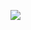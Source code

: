 
![](https://media1.tenor.com/m/LgeG3N8ZcB0AAAAC/%D0%BC%D0%B0%D1%88%D0%B0-%D1%85%D0%BB%D0%BE%D0%BF%D0%B0%D0%B5%D1%82.gif)
